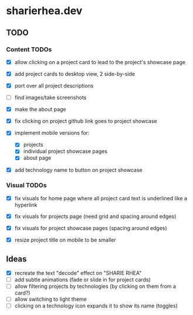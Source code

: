 # sharierhea.dev 

## TODO

### Content TODOs

- [X] allow clicking on a project card to lead to the project's showcase page
- [X] add project cards to desktop view, 2 side-by-side

- [X] port over all project descriptions 
- [ ] find images/take screenshots

- [X] make the about page

- [X] fix clicking on project github link goes to project showcase

- [X] implement mobile versions for:
  - [X] projects
  - [X] individual project showcase pages
  - [X] about page

- [X] add technology name to button on project showcase

### Visual TODOs

- [X] fix visuals for home page where all project card text is underlined like a hyperlink
- [X] fix visuals for projects page (need grid and spacing around edges)
- [X] fix visuals for project showcase pages (spacing around edges)

- [X] resize project title on mobile to be smaller

## Ideas

- [X] recreate the text "decode" effect on "SHARIE RHEA"
- [ ] add subtle animations (fade or slide in for project cards)
- [ ] allow filtering projects by technologies (by clicking on them from a card?)
- [ ] allow switching to light theme
- [ ] clicking on a technology icon expands it to show its name (toggles)
